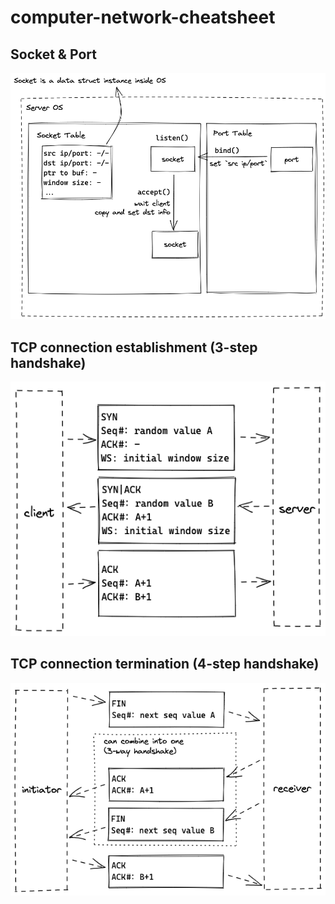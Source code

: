 # computer-network-cheatsheet

## Socket & Port

![](./socket-port.excalidraw.png)

## TCP connection establishment (3-step handshake)

![](./tcp-connection-establishment.excalidraw.png)

## TCP connection termination (4-step handshake)

![](./tcp-connection-termination.excalidraw.png)
